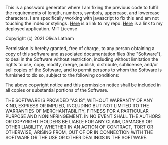 This is a password generator where I am fixing the previous code to fulfil the requirements of length, numbers, symbols, uppercase, and lowercase characters. I am specifically working with javascript to fix this and am not touching the index or stylings.
[Here](https://github.com/kolatham/password-generator-js) is a link to my repo.
[Here](https://kolatham.github.io/password-generator-js/) is a link to my deployed application.
MIT License

Copyright (c) 2021 Olivia Latham

Permission is hereby granted, free of charge, to any person obtaining a copy
of this software and associated documentation files (the "Software"), to deal
in the Software without restriction, including without limitation the rights
to use, copy, modify, merge, publish, distribute, sublicense, and/or sell
copies of the Software, and to permit persons to whom the Software is
furnished to do so, subject to the following conditions:

The above copyright notice and this permission notice shall be included in all
copies or substantial portions of the Software.

THE SOFTWARE IS PROVIDED "AS IS", WITHOUT WARRANTY OF ANY KIND, EXPRESS OR
IMPLIED, INCLUDING BUT NOT LIMITED TO THE WARRANTIES OF MERCHANTABILITY,
FITNESS FOR A PARTICULAR PURPOSE AND NONINFRINGEMENT. IN NO EVENT SHALL THE
AUTHORS OR COPYRIGHT HOLDERS BE LIABLE FOR ANY CLAIM, DAMAGES OR OTHER
LIABILITY, WHETHER IN AN ACTION OF CONTRACT, TORT OR OTHERWISE, ARISING FROM,
OUT OF OR IN CONNECTION WITH THE SOFTWARE OR THE USE OR OTHER DEALINGS IN THE
SOFTWARE.
